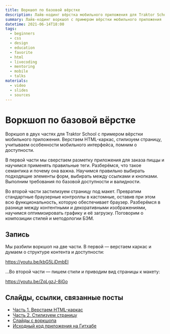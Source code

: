 ```yaml
---
title: Воркшоп по базовой вёрстке
description: Лайв-кодинг вёрстка мобильного приложения для Traktor School с учётом особенностей мобильного интерфейса и доступности.
summary: Лайв-кодинг воркшоп с примером вёрстки мобильного приложения
datetime: 2021-06-14T18:00
tags:
  - beginners
  - css
  - design
  - education
  - favorite
  - html
  - livecoding
  - mentoring
  - mobile
  - talks
materials:
  - video
  - slides
  - sources
---
```


# Воркшоп по базовой вёрстке

Воркшоп в двух частях для Traktor School с примером вёрстки мобильного приложения. Верстаем HTML-каркас, стилизуем страницу, учитываем особенности мобильного интерфейса, помним о доступности.

В первой части мы сверстаем разметку приложения для заказа пиццы и научимся применять правильные теги. Разберёмся, что такое семантика и почему она важна. Научимся правильно выбирать подходящие элементы форм, выбирать между ссылками и кнопками. Выполним требования по базовой доступности и валидности.

Во второй части застилизуем страницу под макет. Превратим стандартные браузерные контроллы в кастомные, оставив при этом всю функциональность, которую обеспечивает браузер. Разберёмся в разнице между контентными и декоративными изображениями, научимся оптимизировать графику и её загрузку. Поговорим о композиции стилей и методологии БЭМ.

## Запись

Мы разбили воркшоп на две части. В первой — верстаем каркас и думаем о структуре контента и доступности:

<YouTube caption="Часть 1. Верстаем HTML-каркас" src="https://www.youtube.com/embed/kbG5LjDmbEI">https://youtu.be/kbG5LjDmbEI</YouTube>

...Во второй части — пишем стили и приводим вид страницы к макету:

<YouTube caption="Часть 2. Стилизуем страницу" src="https://www.youtube.com/embed/ZqLgzJ-8iGo">https://youtu.be/ZqLgzJ-8iGo</YouTube>

## Слайды, ссылки, связанные посты

- [Часть 1. Верстаем HTML-каркас](https://youtu.be/kbG5LjDmbEI)
- [Часть 2. Стилизуем страницу](https://youtu.be/ZqLgzJ-8iGo)
- [Слайды с воркшопа](https://bespoyasov.ru/slides/html-css-workshop/)
- [Исходный код приложения на Гитхабе](https://github.com/bespoyasov/traktor-html-css-workshop)
